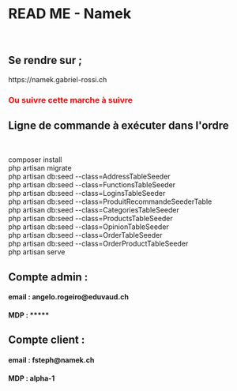<h1>READ ME - Namek</h1><br>

<h2>Se rendre sur ; </h2>
https://namek.gabriel-rossi.ch<br>

<h3 style="color:red;">Ou suivre cette marche à suivre</h3>

<h2>Ligne de commande à exécuter dans l'ordre</h2><br>

composer install<br>
php artisan migrate<br>
php artisan db:seed --class=AddressTableSeeder<br>
php artisan db:seed --class=FunctionsTableSeeder<br>
php artisan db:seed --class=LoginsTableSeeder<br>
php artisan db:seed --class=ProduitRecommandeSeederTable<br>
php artisan db:seed --class=CategoriesTableSeeder<br>
php artisan db:seed --class=ProductsTableSeeder<br>
php artisan db:seed --class=OpinionTableSeeder<br>
php artisan db:seed --class=OrderTableSeeder<br>
php artisan db:seed --class=OrderProductTableSeeder</br>
php artisan serve<br>

<h2>Compte admin :</h2>
<h4>email : angelo.rogeiro@eduvaud.ch</h4>
<h4>MDP : *****</h4>
<h2>Compte client :</h2>
<h4>email : fsteph@namek.ch</h4>
<h4>MDP : alpha-1</h4>
